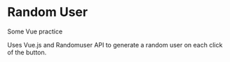 # Random User
Some Vue practice

Uses Vue.js and Randomuser API to generate a random user on each click of the button.
